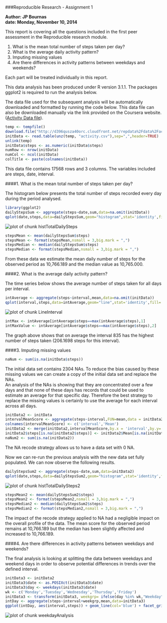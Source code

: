 ###Reproducible Research - Assignment 1  


**Author: JP Bournas**  
**date: Monday, November 10, 2014**
  
  
This report is covering all the questions included in the first peer assessment in the Reproducible research module.

1. What is the mean total number of steps taken per day?
2. What is the average daily activity pattern?
3. Imputing missing values
4. Are there differences in activity patterns between weekdays and weekends?
  
Each part will be treated individually in this report.  

This data analysis has been produced under R version 3.1.1. The packages ggplot2 is required to run the analysis below.  

The data file used for the subsequent analysis will be automatically downloaded and formatted by running the code below.
This data file can also be downloaded manually via the link provided on the Coursera website.([Activity Data file](https://d396qusza40orc.cloudfront.net/repdata%2Fdata%2Factivity.zip)).  



```r
temp <- tempfile()
download.file("http://d396qusza40orc.cloudfront.net/repdata%2Fdata%2Factivity.zip",temp)
initData <- read.table(unz(temp, "activity.csv"),sep=",",header=TRUE)
unlink(temp)
initData$steps <- as.numeric(initData$steps)
numRow <- nrow(initData)
numCol <- ncol(initData)
colTitle <- paste(colnames(initData))
```

  
This data file contains 17568 rows and 3 columns. The variables included are steps, date, interval.    

  
####1. What is the mean total number of steps taken per day?  
  
The histogram below presents the total number of steps recorded every day during the period analysed.  

```r
library(ggplot2)
dailyStepsSum <- aggregate(steps~date,sum,data=na.omit(initData))
qplot(date,steps,data=dailyStepsSum,geom="histogram",stat='identity',fill= I('blue')) + theme(axis.text.x=element_text(angle = 90, hjust = 0,size=7))   
```

![plot of chunk histTotalDailySteps](figure/histTotalDailySteps.png) 


```r
stepsMean <- mean(dailyStepsSum$steps)
stepsMean <- format(stepsMean,nsmall = 3,big.mark = ",")
stepsMedian <- median(dailyStepsSum$steps)
stepsMedian <- format(stepsMedian,nsmall = 3,big.mark = ",")
```

From these data we estimate the mean daily number of steps for the observed period as 10,766.189 and the median value as 10,765.000.  

####2. What is the average daily activity pattern?  

The time series below shows the average number of steps taken for all days per interval.  


```r
intAverage <- aggregate(steps~interval,mean,data=na.omit(initData))
qplot(interval,steps,data=intAverage,geom="line",stat='identity',fill= I('blue'))
```

![plot of chunk LineInterval](figure/LineInterval.png) 

```r
intMax <- intAverage[intAverage$steps==max(intAverage$steps),1]
intMaxValue <- intAverage[intAverage$steps==max(intAverage$steps),2]
```


The graph above shows that on average the interval 835 has the highest number of steps taken (206.1698 steps for this interval).  

####3. Imputing missing values



```r
naNum <- sum(is.na(initData$steps))
```


The initial data set contains 2304 NAs.  To reduce the bias caused by these missing values we can create a copy of the initial data set and replace the NAs.  
An analysis of the NAs is showing that they are concentrated over a few days and that none of these days has records that could be used to estimate an average for that specific day. Therefore the best strategy to replace the missing values is certainly to use the average for each interval across all days.



```r
initData2 <- initData
intervalMeanScore <- aggregate(steps~interval,FUN=mean,data = initData2)
colnames(intervalMeanScore) <- c('interval','Mean')
initData2 <- merge(initData2,intervalMeanScore,by.x = 'interval',by.y='interval',all.x=TRUE)
initData2$steps[is.na(initData2$steps)] <- initData2$Mean[is.na(initData2$steps)]
naNum2 <- sum(is.na(initData2))
```

The NA recode strategy allows us to have a data set with 0 NA.  

Now we can re-run the previous analysis with the new data set fully populated. We can now observe the following results.  



```r
dailyStepsSum2 <- aggregate(steps~date,sum,data=initData2)
qplot(date,steps,data=dailyStepsSum2,geom="histogram",stat='identity',fill= I('red')) +   theme(axis.text.x=element_text(angle = 90, hjust = 0,size=7))   
```

![plot of chunk histTotalDailySteps2](figure/histTotalDailySteps2.png) 


```r
stepsMean2 <- mean(dailyStepsSum2$steps)
stepsMean2 <- format(stepsMean2,nsmall = 3,big.mark = ",")
stepsMedian2 <- median(dailyStepsSum2$steps)
stepsMedian2 <- format(stepsMedian2,nsmall = 3,big.mark = ",")
```

The impact of the recode strategy applied to NA had a negligible impact on the overall profile of the data. The mean score for the observed period remains at 10,766.189 but the median has been slightly affected and increased to 10,766.189.  


####4. Are there differences in activity patterns between weekdays and weekends?  


The final analysis is looking at splitting the data between weekdays and weekend days in order to observe potential differences in trends over the defined interval.  

```r
initData3 <- initData2
initData3$date <- as.POSIXct(initData3$date)
initData3$day <- weekdays(initData3$date)
wk <- c('Monday','Tuesday','Wednesday','Thursday','Friday')
initData3 <- transform(initData3, weekgrp= ifelse(day %in% wk,"Weekday","Weekend day"))
intDay <- aggregate(steps~interval+weekgrp,mean,data=initData3)
ggplot(intDay, aes(interval,steps)) + geom_line(col='blue') + facet_grid(weekgrp~.)
```

![plot of chunk weekdayAnalysis](figure/weekdayAnalysis.png) 
